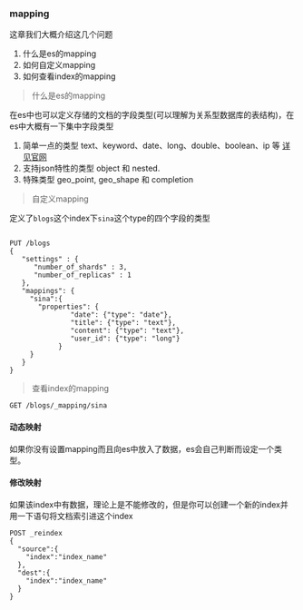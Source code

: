 ### mapping
这章我们大概介绍这几个问题
1. 什么是es的mapping
2. 如何自定义mapping
3. 如何查看index的mapping

> 什么是es的mapping

在es中也可以定义存储的文档的字段类型(可以理解为关系型数据库的表结构)，在es中大概有一下集中字段类型

1. 简单一点的类型 text、keyword、date、long、double、boolean、ip 等 [详见官网](https://www.elastic.co/guide/en/elasticsearch/reference/current/mapping-types.html)      
2. 支持json特性的类型 object 和 nested.
3. 特殊类型  geo_point, geo_shape 和 completion

> 自定义mapping 

定义了`blogs`这个index下`sina`这个type的四个字段的类型

```text

PUT /blogs
{
   "settings" : {
      "number_of_shards" : 3,
      "number_of_replicas" : 1
   },
   "mappings": {
     "sina":{
       "properties": {
               "date": {"type": "date"},
               "title": {"type": "text"},
               "content": {"type": "text"},
               "user_id": {"type": "long"}
            }
     }
   }
}
```

> 查看index的mapping


```GET /blogs/_mapping/sina```

#### 动态映射

如果你没有设置mapping而且向es中放入了数据，es会自己判断而设定一个类型。

#### 修改映射

如果该index中有数据，理论上是不能修改的，但是你可以创建一个新的index并用一下语句将文档索引进这个index

```text
POST _reindex
{
  "source":{
    "index":"index_name"
  },
  "dest":{
    "index":"index_name"
  }
}
```
